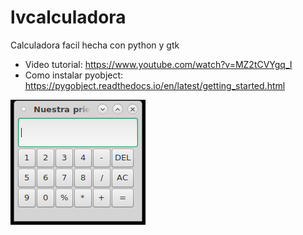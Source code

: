 # lvcalculadora
Calculadora facil hecha con python y gtk
- Video tutorial: https://www.youtube.com/watch?v=MZ2tCVYgq_I
- Como instalar pyobject: https://pygobject.readthedocs.io/en/latest/getting_started.html

![alt text](https://github.com/Ymil/lvcalculadora/blob/dev/Calculadora.PNG?raw=true)
